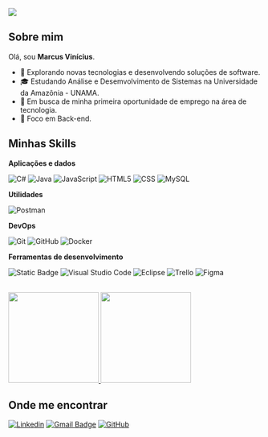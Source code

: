 ![](https://komarev.com/ghpvc/?username=marcusouzz&color=006bed)

## Sobre mim
Olá, sou <strong>Marcus Vinícius</strong>.

- 🤔 Explorando novas tecnologias e desenvolvendo soluções de software.
- 🎓 Estudando Análise e Desemvolvimento de Sistemas na Universidade da Amazônia - UNAMA.
- 💼 Em busca de minha primeira oportunidade de emprego na área de tecnologia.
- 🎯 Foco em Back-end.

## Minhas Skills

**Aplicações e dados**

![C#](https://img.shields.io/badge/C%23--black?logo=c%23&logoColor=%23512BD4&labelColor=333333&color=333333)
![Java](https://img.shields.io/badge/-Java-333333?style=flat&logo=Java&logoColor=007396)
![JavaScript](https://img.shields.io/badge/-JavaScript-333333?style=flat&logo=javascript)
![HTML5](https://img.shields.io/badge/-HTML5-333333?style=flat&logo=HTML5)
![CSS](https://img.shields.io/badge/-CSS-333333?style=flat&logo=CSS3&logoColor=1572B6)
![MySQL](https://img.shields.io/badge/-MySQL-333333?style=flat&logo=mysql)

**Utilidades**

![Postman](https://img.shields.io/badge/-Postman-333333?style=flat&logo=postman)

**DevOps**

![Git](https://img.shields.io/badge/-Git-333333?style=flat&logo=git)
![GitHub](https://img.shields.io/badge/-GitHub-333333?style=flat&logo=github)
![Docker](https://img.shields.io/badge/-Docker-333333?style=flat&logo=docker)


**Ferramentas de desenvolvimento**

![Static Badge](https://img.shields.io/badge/Visual%20Studio--black?logo=Visual%20Studio&logoColor=%235C2D91&labelColor=333333&color=333333)
![Visual Studio Code](https://img.shields.io/badge/-Visual%20Studio%20Code-333333?style=flat&logo=visual-studio-code&logoColor=007ACC)
![Eclipse](https://img.shields.io/badge/-Eclipse-333333?style=flat&logo=eclipse-ide&logoColor=2C2255)
![Trello](https://img.shields.io/badge/-Trello-333333?style=flat&logo=trello&logoColor=007ACC)
![Figma](https://img.shields.io/badge/-Figma-333333?style=flat&logo=figma&logoColor=007ACC)

<br/>

<a href="https://github.com/marcusouzz" title="Perfil do Marcus">
  <img height="180em" src="https://github-readme-stats.vercel.app/api?username=marcusouzz&theme=dark&show_icons=true" />
  <img height="180em"  src="https://github-readme-stats.vercel.app/api/top-langs/?username=marcusouzz&layout=compact&hide_border=true&title_color=00FFFF&text_color=00FFFF&bg_color=0d1117" />
</a>

## Onde me encontrar

[![Linkedin](https://img.shields.io/badge/-marcusouzz-blue?style=flat-square&logo=Linkedin&logoColor=white&link=https://www.linkedin.com/in/marcusouzz/)](https://www.linkedin.com/in/marcusouzz/)
[![Gmail Badge](https://img.shields.io/badge/-marcusouzz@gmail.com-006bed?style=flat-square&logo=Gmail&logoColor=white&link=mailto:marcusouzz@gmail.com)](mailto:marcusouzz@gmail.com)
[![GitHub](https://img.shields.io/github/followers/marcusouzz?label=follow&style=social)](https://github.com/marcusouzz)
